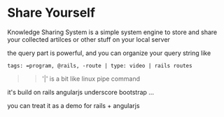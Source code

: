# Share Yourself

Knowledge Sharing System is a simple system engine to store and share your collected artilces or other stuff on your local server

the query part is powerful, and you can organize your query string like

`tags: =program, @rails, -route | type: video | rails routes`

>> '|' is a bit like linux pipe command


it's build on 
rails 
angularjs
underscore
bootstrap
...

you can treat it as a demo for rails + angularjs

